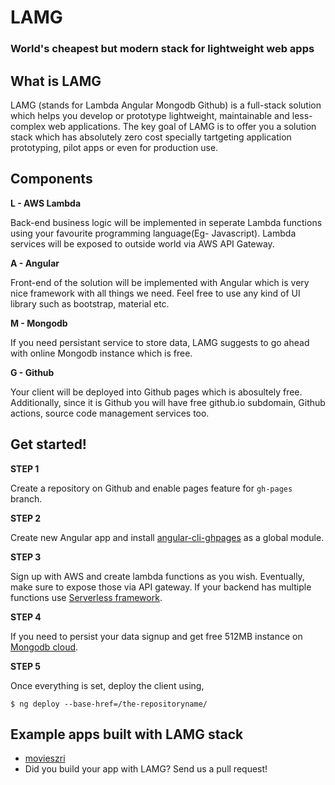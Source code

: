# LAMG
### World's cheapest but modern stack for lightweight web apps

## What is LAMG

LAMG (stands for Lambda Angular Mongodb Github) is a full-stack solution which helps you develop or prototype lightweight, maintainable and less-complex web applications. The key goal of LAMG is to offer you a solution stack which has absolutely zero cost specially tartgeting application prototyping, pilot apps or even for production use.

## Components 

**L - AWS Lambda**

Back-end business logic will be implemented in seperate Lambda functions using your favourite programming language(Eg- Javascript). Lambda services will be exposed to outside world via AWS API Gateway.

**A - Angular**

Front-end of the solution will be implemented with Angular which is very nice framework with all things we need. Feel free to use any kind of UI library such as bootstrap, material etc.

**M - Mongodb**

If you need persistant service to store data, LAMG suggests to go ahead with online Mongodb instance which is free.

**G - Github**

Your client will be deployed into Github pages which is abosultely free. Additionally, since it is Github you will have free github.io subdomain, Github actions, source code management services too.

## Get started!

**STEP 1**

Create a repository on Github and enable pages feature for `gh-pages` branch.

**STEP 2**

Create new Angular app and install [angular-cli-ghpages](https://github.com/angular-schule/angular-cli-ghpages) as a global module.

**STEP 3**

Sign up with AWS and create lambda functions as you wish. Eventually, make sure to expose those via API gateway. If your backend has multiple functions use [Serverless framework](https://serverless.com/).

**STEP 4**

If you need to persist your data signup and get free 512MB instance on [Mongodb cloud](https://www.mongodb.com/cloud/atlas).

**STEP 5**

Once everything is set, deploy the client using, 
```
$ ng deploy --base-href=/the-repositoryname/
```

## Example apps built with LAMG stack

- [movieszri](https://codezri.org/movieszri/)
- Did you build your app with LAMG? Send us a pull request!

